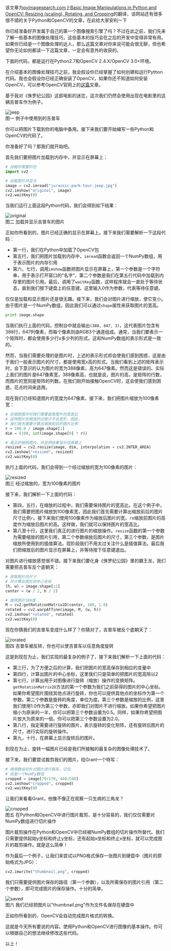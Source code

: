 该文章为[pyimagesearch.com](http://www.pyimagesearch.com)上[Basic Image Manipulations in Python and OpenCV: Resizing (scaling), Rotating, and Cropping](http://www.pyimagesearch.com/2014/01/20/basic-image-manipulations-in-python-and-opencv-resizing-scaling-rotating-and-cropping/)的翻译，该网站还有很多很不错的关于Python和OpenCV的文章，在此给大家安利一下

你已经准备好开发属于自己的第一个图像搜索引擎了吗？不过在此之前，我们先来了解一些基本的图像处理技巧，这些基本的技巧会在之后的开发中变得非常有用。如果你已经是一个图像处理的达人，那么这篇文章对你来说可能会很无聊，但也希望你无论如何都读一下这篇文章，一定会有意外的收获的。

下面的代码，都是运行在Python2.7和OpenCV 2.4.X/OpenCV 3.0+环境。

在介绍基本的图像处理技巧之前，我会假设你已经掌握了如何创建和运行Python代码。我也会假设你已经正确安装了OpenCV，如果你还不知道如何安装OpenCV，可以参考OpenCV官网上的[这篇](http://opencv.org/quickstart.html)文章。

基于我对《侏罗纪公园》这部电影的迷恋，这次我们仍然会使用出现在电影里的这辆吉普车作为例子。

![jeep](./images/jurassic-park-tour-jeep.jpg)<br>
图一 例子中使用到的吉普车

你可以把图片下载到你的电脑中备用。接下来我们要开始编写一些Python和OpenCV的代码了。

你准备好了吗？那我们就开始吧。

首先我们要把图片加载到内存中，并显示在屏幕上：

```python
# 加载所需要的包
import cv2

# 加载图片并显示
image = cv2.imread("jurassic-park-tour-jeep.jpg")
cv2.imshow("original", image)
cv2.waitKey(0)
```

当我们运行上面这段Python代码，我们会得到如下结果：

![original](./images/basic-original.png)<br>
图二 加载并显示吉普车的图片

正如你所看到的，图片已经正确的显示在屏幕上。接下来我们需要解析一下这段代码：

* 第一行，我们在Python中加载了OpenCV包
* 第五行，我们把图片加载到内存中，`imread`函数会返回一个NumPy数组，用于表示图片的内存引用
* 第六，七行，调用`imshow`函数把图片显示在屏幕上，第一个参数是一个字符串，用于表示打开窗口的“名字”，第二个参数是我们在第五行代码中加载到内存里的图片引用。最后，调用了`waitKey`函数，这样程序就会一直处于等待状态，直到我们按下键盘上的任意键。这里输入0作为参数，代表等待任意键。

仅仅是加载和显示图片还是很无趣。接下来，我们会对图片进行缩放，使它变小。由于图片是一个NumPy数组，因此我们可以通过`shape`属性来获取图片的宽高。

```python
print image.shape
```

当我们执行上面的代码，控制台中就会输出`(388, 647, 3)`，这代表图片包含有388行，647列像素，而每个像素则由RGB3个通道组成。通常，当我们要表示一个矩阵时，都会使用多少行x多少列的形式。这和NumPy数组的表示形式是一致的。

然而，当我们需要处理的是图片时，上述的表示形式却会使我们感到困惑，这是由于我们一般表示图片的尺寸，都是使用宽x高的形式。当我们看到上述的矩阵表示时，会下意识的认为图片的宽为388像素，高为647像素。然而这是错误的。实际上我们的图片是647像素宽，388像素高，也就是说，图片的高，是矩阵的行数，而图片的宽则是矩阵的列数。在我们刚开始接触OpenCV时，这会使我们感到困惑，花点时间来适用。

现在我们已经知道图片的宽度为647像素，接下来，我们把图片缩放为100像素宽：

```python
# 在缩放图片时我们需要留意图片的宽高比
# 这样图片在缩放的过程才不会变形，因此，
# 我们首先需要计算出缩放前后的图片比例
r = 100.0 / image.shape[1]
dim = (100, int(image.shape[0] * r))

# 真正的缩放图片，并且把结果显示在屏幕上
resized = cv2.resize(image, dim, interpolation = cv2.INTER_AREA)
cv2.imshow("resized", resized)
cv2.waitKey(0)
```

执行上面的代码，我们会得到一个经过缩放的宽为100像素的图片：

![resized](./images/basic-resized.png)<br>
图三 经过缩放的，宽为100像素的图片

接下来，我们解析一下上面的代码：

* 第四，五行，在缩放的过程中，我们需要保持图片的宽高比。在这个例子中，我们需要把图片缩放到100像素宽，因此我们首先需要计算出缩放前后的图片尺寸比例`r`。接下来我们使用100像素作为缩放后图片的宽，`r`x缩放前图片的高度作为缩放后图片的高。这样做，我们就可以保持图片的宽高比。
* 第八至十行，这里我们真正的进行图片的缩放操作。`resize`函数的第一个参数为需要缩放的图片引用，第二个参数缩放后图片的尺寸，第三个参数，是图片缩放所使用到的插值算法。现阶段我们不用太过关注什么是插值算法。最后我们把缩放后的图片显示在屏幕上，并等待按下任意键退出。

对图片进行缩放感觉很不错。接下来我们要化身《侏罗纪公园》里的霸王龙，我们需要把吉普车反个底朝天：

```python
# 获取图片的尺寸
# 并计算出图片的中心坐标
(h, w) = image.shape[:2]
center = (w / 2, h / 2)

# 旋转图片180度
M = cv2.getRotationMatrix2D(center, 180, 1.0)
rotated = cv2.warpAffine(image, M, (w, h))
cv2.imshow("rotated", rotated)
cv2.waitKey(0)
```

现在你猜我们的吉普车变成什么样了？你猜对了，吉普车被反个底朝天了：

![rorated](./images/basic-rotated.png)<br>
图四 吉普车被反转，你也可以使吉普车以任意角度旋转

这是到现在为止，我们实现的最复杂的例子了，接下来我们解析一下上面的代码：

* 第三行，为了方便之后的计算，我们把图片的宽高保存到相应的变量中
* 第四行，计算出图片的中心坐标，这里我们只是简单的把图片的宽高除以2
* 第七行，计算出用于对图像进行旋转（缩放）操作的变换矩阵。`getRotationMatrix2D`方法的第一个参数为我们之前获得的图片的中心坐标。如果你希望图片围绕其他点进行旋转，你也可以提供其他点的坐标作为第一个参数。第二个参数是旋转的角度，单位为度。第三个参数是缩放的比例，这里我们使用1.0作为第三个参数，亦即我们对图片不进行缩放。如果你希望把图片缩小为原来的一半，你可以把第三个参数设置为0.5。同样，如果你希望把图片放大为原来的一倍，你可以把第三个参数设置为2.0。
* 第八行，指定需要进行旋转的图片，表示旋转的变化矩阵，还有旋转后图片的尺寸，进行实际的旋转操作。
* 第九，十行，在屏幕上显示旋转后的图片。

到现在为止，旋转一幅图片已经是我们所接触的最复杂的图像处理技术了。

接下来，我们要尝试裁剪我们的图片，给Grant一个特写：

```python
# 使用数组切片对图片进行裁剪，记住
# 这是一个NumPy数组
cropped = image[70:170, 440:540]
cv2.imshow("cropped", cropped)
cv2.waitKey(0)
```

让我们来看看Grant，他像不像正在观察一只生病的三角龙？

![cropped](./images/basic-cropped.png)<br />
图五 在Python和OpenCV中进行图片裁剪，是十分容易的，我们仅仅需要对NumPy数组进行切片操作

图片裁剪操作在Python和OpenCV中已经被NumPy数组的切片操作所替代。我们只需要提供起始y坐标和终止y坐标，还有起始x坐标和终止x坐标，就可以完成图片的裁剪操作。就是这么简单！

作为最后一个例子，让我们来尝试以PNG格式保存一张图片到硬盘中（图片的原始格式为JPG）：

```python
cv2.imwrite("thumbnail.png", cropped)
```

我们只需要提供图片保存的路径（第一个参数），以及所需保存的图片引用（第二个参数），即可完成图片的保存操作。十分的简单。

![saved](./images/basic-saved.png)<br />
图六 我们已经把图片以"thumbnail.png"作为文件名保存在硬盘中

正如你所看到的，OpenCV会自动完成图片格式的转换。

这就是今天所有要说的内容。使用Python和OpenCV进行图像的基本操作。你可以根据自己的想法继续修改这些代码。

以上！